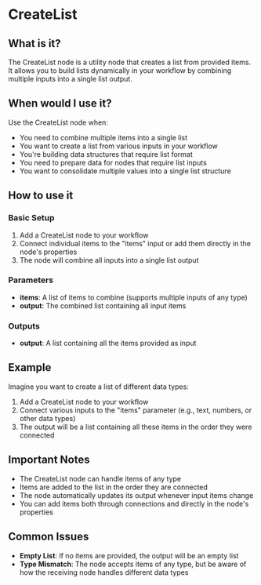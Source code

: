 # CreateList

## What is it?

The CreateList node is a utility node that creates a list from provided items. It allows you to build lists dynamically in your workflow by combining multiple inputs into a single list output.

## When would I use it?

Use the CreateList node when:

- You need to combine multiple items into a single list
- You want to create a list from various inputs in your workflow
- You're building data structures that require list format
- You need to prepare data for nodes that require list inputs
- You want to consolidate multiple values into a single list structure

## How to use it

### Basic Setup

1. Add a CreateList node to your workflow
1. Connect individual items to the "items" input or add them directly in the node's properties
1. The node will combine all inputs into a single list output

### Parameters

- **items**: A list of items to combine (supports multiple inputs of any type)
- **output**: The combined list containing all input items

### Outputs

- **output**: A list containing all the items provided as input

## Example

Imagine you want to create a list of different data types:

1. Add a CreateList node to your workflow
1. Connect various inputs to the "items" parameter (e.g., text, numbers, or other data types)
1. The output will be a list containing all these items in the order they were connected

## Important Notes

- The CreateList node can handle items of any type
- Items are added to the list in the order they are connected
- The node automatically updates its output whenever input items change
- You can add items both through connections and directly in the node's properties

## Common Issues

- **Empty List**: If no items are provided, the output will be an empty list
- **Type Mismatch**: The node accepts items of any type, but be aware of how the receiving node handles different data types 
